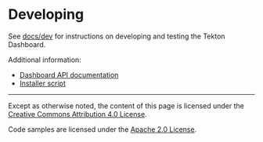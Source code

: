 # Developing

See [docs/dev](./docs/dev/) for instructions on developing and testing the Tekton Dashboard.

Additional information:
- [Dashboard API documentation](./docs/dev/api.md)
- [Installer script](./docs/dev/installer.md)

---

Except as otherwise noted, the content of this page is licensed under the [Creative Commons Attribution 4.0 License](https://creativecommons.org/licenses/by/4.0/).

Code samples are licensed under the [Apache 2.0 License](https://www.apache.org/licenses/LICENSE-2.0).

